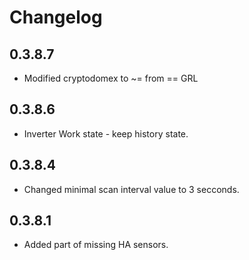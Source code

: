 # Changelog

## 0.3.8.7
- Modified cryptodomex to ~= from == GRL
## 0.3.8.6
- Inverter Work state - keep history state.
## 0.3.8.4
- Changed minimal scan interval value to 3 secconds.
## 0.3.8.1
- Added part of missing HA sensors.
